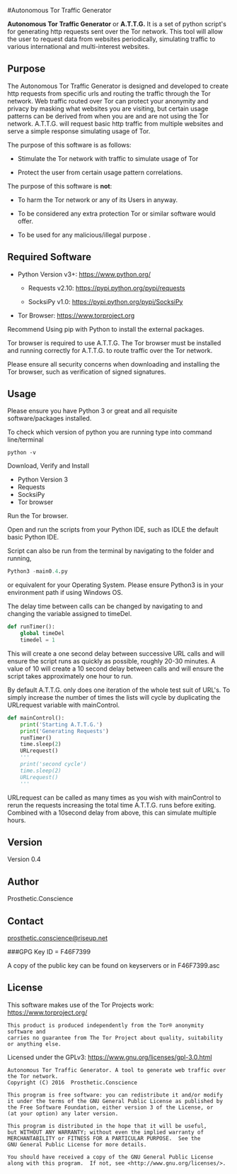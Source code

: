 #Autonomous Tor Traffic Generator

**Autonomous Tor Traffic Generator** or **A.T.T.G.** It is a set of python script's for generating http requests sent over the Tor network.
This tool will allow the user to request data from websites periodically, simulating traffic to various international and multi-interest websites.

## Purpose

The Autonomous Tor Traffic Generator is designed and developed to create http requests from specific urls and routing 
the traffic through the Tor network. Web traffic routed over Tor can protect your anonymity and privacy by masking what
websites you are visiting, but certain usage patterns can be derived from when you are and are not using the Tor network.
A.T.T.G. will request basic http traffic from multiple websites and serve a simple response simulating usage of Tor.

The purpose of this software is as follows:

* Stimulate the Tor network with traffic to simulate usage of Tor

* Protect the user from certain usage pattern correlations.

The purpose of this software is **not**:

* To harm the Tor network or any of its Users in anyway.

* To be considered any extra protection Tor or similar software would offer.

* To be used for any malicious/illegal purpose .

## Required Software

* Python Version v3+:	https://www.python.org/

	* Requests v2.10:	https://pypi.python.org/pypi/requests

	* SocksiPy v1.0:	https://pypi.python.org/pypi/SocksiPy

* Tor Browser:			https://www.torproject.org

Recommend Using pip with Python to install the external packages.

Tor browser is required to use A.T.T.G. The Tor browser must be installed and running correctly for A.T.T.G. to route traffic over the Tor network.

Please ensure all security concerns when downloading and installing the Tor browser, such as verification of signed signatures.

## Usage

Please ensure you have Python 3 or great and all requisite software/packages installed.

To check which version of python you are running type into command line/terminal
```
python -v
```

Download, Verify and Install

* Python Version 3
* Requests
* SocksiPy
* Tor browser

Run the Tor browser.

Open and run the scripts from your Python IDE, such as IDLE the default basic Python IDE.

Script can also be run from the terminal by navigating to the folder and running,
```python
Python3 -main0.4.py
```
or equivalent for your Operating System. Please ensure Python3 is in your environment path if using Windows OS.

The delay time between calls can be changed by navigating to and changing the variable assigned to timeDel.
```python
def runTimer():
	global timeDel
	timedel = 1
```

This will create a one second delay between successive URL calls and will ensure the script runs as quickly as possible, roughly 20-30 minutes.
A value of 10 will create a 10 second delay between calls and will ensure the script takes approximately one hour to run.

By default A.T.T.G. only does one iteration of the whole test suit of URL's. 
To simply increase the number of times the lists will cycle by duplicating the URLrequest variable with mainControl.
```python
def mainControl():
	print('Starting A.T.T.G.')
	print('Generating Requests')
	runTimer()
	time.sleep(2)
	URLrequest()
	'''
	print('second cycle')
	time.sleep(2)
	URLrequest()
	'''
```	

URLrequest can be called as many times as you wish with mainControl to rerun the requests increasing the total time A.T.T.G. runs before exiting. 
Combined with a 10second delay from above, this can simulate multiple hours.

## Version

Version 0.4

## Author

Prosthetic.Conscience 

## Contact

prosthetic.conscience@riseup.net

###GPG
Key ID = F46F7399

A copy of the public key can be found on keyservers or in F46F7399.asc

## License

This software makes use of the Tor Projects work: https://www.torproject.org/

    This product is produced independently from the Tor® anonymity software and 
    carries no guarantee from The Tor Project about quality, suitability or anything else.

Licensed under the GPLv3: https://www.gnu.org/licenses/gpl-3.0.html

    Autonomous Tor Traffic Generator. A tool to generate web traffic over the Tor network.
    Copyright (C) 2016  Prosthetic.Conscience

    This program is free software: you can redistribute it and/or modify
    it under the terms of the GNU General Public License as published by
    the Free Software Foundation, either version 3 of the License, or
    (at your option) any later version.

    This program is distributed in the hope that it will be useful,
    but WITHOUT ANY WARRANTY; without even the implied warranty of
    MERCHANTABILITY or FITNESS FOR A PARTICULAR PURPOSE.  See the
    GNU General Public License for more details.

    You should have received a copy of the GNU General Public License
    along with this program.  If not, see <http://www.gnu.org/licenses/>.
